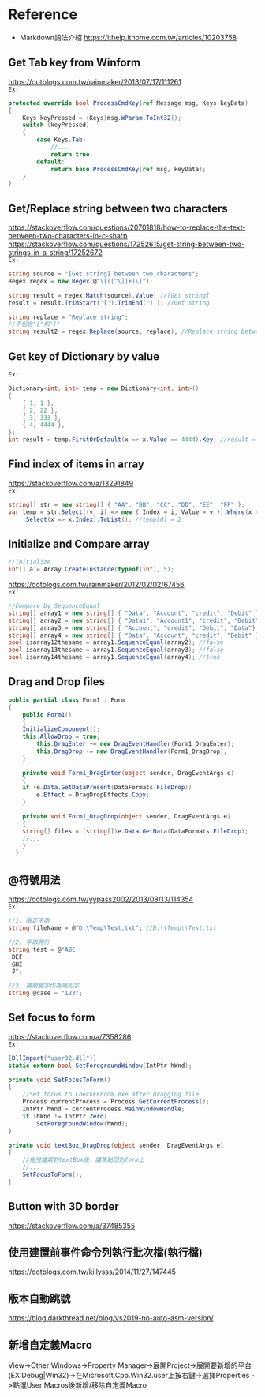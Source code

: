 # Reference
* Markdown語法介紹
https://ithelp.ithome.com.tw/articles/10203758

## Get Tab key from Winform
https://dotblogs.com.tw/rainmaker/2013/07/17/111261<br>
`Ex:`
```C#
protected override bool ProcessCmdKey(ref Message msg, Keys keyData)
{
	Keys keyPressed = (Keys)msg.WParam.ToInt32();
	switch (keyPressed)
	{
		case Keys.Tab:
			//...
			return true;
		default:
			return base.ProcessCmdKey(ref msg, keyData);
	}
}
```

## Get/Replace string between two characters
https://stackoverflow.com/questions/20701818/how-to-replace-the-text-between-two-characters-in-c-sharp<br>
https://stackoverflow.com/questions/17252615/get-string-between-two-strings-in-a-string/17252672<br>
`Ex:`
```C#
string source = "[Get string] between two characters";
Regex regex = new Regex(@"\[([^\]]+)\]");

string result = regex.Match(source).Value; //[Get string]
result = result.TrimStart('[').TrimEnd(']'); //Get string

string replace = "Replace string";
//不包含"["和"]"
string result2 = regex.Replace(source, replace); //Replace string between two characters
```

## Get key of Dictionary by value
`Ex:`
```C#
Dictionary<int, int> temp = new Dictionary<int, int>()
{
    { 1, 1 },
    { 2, 22 },
    { 3, 333 },
    { 4, 4444 },
};
int result = temp.FirstOrDefault(x => x.Value == 4444).Key; //result = 4
```

## Find index of items in array
https://stackoverflow.com/a/13291849<br>
`Ex:`
```C#
string[] str = new string[] { "AA", "BB", "CC", "DD", "EE", "FF" };
var temp = str.Select((v, i) => new { Index = i, Value = v }).Where(x => x.Value == "CC")
    .Select(x => x.Index).ToList(); //temp[0] = 2
```

## Initialize and Compare array
```C#
//Initialize
int[] a = Array.CreateInstance(typeof(int), 5);
```
https://dotblogs.com.tw/rainmaker/2012/02/02/67456<br>
`Ex:`
```C#
//Compare by SequenceEqual
string[] array1 = new string[] { "Data", "Account", "credit", "Debit" }; 
string[] array2 = new string[] { "Data1", "Account1", "credit", "Debit" }; 
string[] array3 = new string[] { "Account", "credit", "Debit", "Data"};
string[] array4 = new string[] { "Data", "Account", "credit", "Debit" }; 
bool isarray12thesame = array1.SequenceEqual(array2); //false
bool isarray13thesame = array1.SequenceEqual(array3); //false
bool isarray14thesame = array1.SequenceEqual(array4); //true
```

## Drag and Drop files
```C#
public partial class Form1 : Form 
{
    public Form1() 
    {
	InitializeComponent();
	this.AllowDrop = true;
        this.DragEnter += new DragEventHandler(Form1_DragEnter);
        this.DragDrop += new DragEventHandler(Form1_DragDrop);
    }

    private void Form1_DragEnter(object sender, DragEventArgs e) 
    {
	if (e.Data.GetDataPresent(DataFormats.FileDrop)) 
	    e.Effect = DragDropEffects.Copy;
    }

    private void Form1_DragDrop(object sender, DragEventArgs e) 
    {
	string[] files = (string[])e.Data.GetData(DataFormats.FileDrop);
	//...
    }
  }
```

## @符號用法
https://dotblogs.com.tw/yypass2002/2013/08/13/114354<br>
`Ex:`
```C#
//1. 限定字串
string fileName = @"D:\Temp\Test.txt"; //D:\\Temp\\Test.txt

//2. 字串跨行
string test = @"ABC
 DEF
 GHI
 J";

//3. 將關鍵字作為識別字
string @case = "123";
```

## Set focus to form
https://stackoverflow.com/a/7358286<br>
`Ex:`
```C#
[DllImport("user32.dll")]
static extern bool SetForegroundWindow(IntPtr hWnd);

private void SetFocusToForm()
{
    //Set focus to CheckEEProm.exe after dragging file
    Process currentProcess = Process.GetCurrentProcess();
    IntPtr hWnd = currentProcess.MainWindowHandle;
    if (hWnd != IntPtr.Zero)
        SetForegroundWindow(hWnd);
}

private void textBox_DragDrop(object sender, DragEventArgs e)
{
    //拖曳檔案到textBox後，讓焦點回到form上
    //...
    SetFocusToForm();
}
```

## Button with 3D border
https://stackoverflow.com/a/37485355

## 使用建置前事件命令列執行批次檔(執行檔)
https://dotblogs.com.tw/killysss/2014/11/27/147445

## 版本自動跳號
https://blog.darkthread.net/blog/vs2019-no-auto-asm-version/

## 新增自定義Macro
View->Other Windows->Property Manager->展開Project->展開要新增的平台(EX:Debug|Win32)->在Microsoft.Cpp.Win32.user上按右鍵->選擇Properties
->點選User Macros後新增/移除自定義Macro


